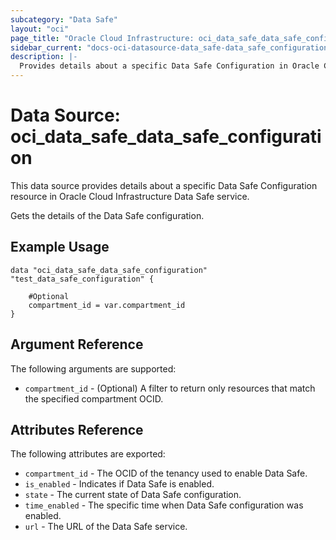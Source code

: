 ```yaml
---
subcategory: "Data Safe"
layout: "oci"
page_title: "Oracle Cloud Infrastructure: oci_data_safe_data_safe_configuration"
sidebar_current: "docs-oci-datasource-data_safe-data_safe_configuration"
description: |-
  Provides details about a specific Data Safe Configuration in Oracle Cloud Infrastructure Data Safe service
---
```


# Data Source: oci_data_safe_data_safe_configuration
This data source provides details about a specific Data Safe Configuration resource in Oracle Cloud Infrastructure Data Safe service.

Gets the details of the Data Safe configuration.

## Example Usage

```hcl
data "oci_data_safe_data_safe_configuration" "test_data_safe_configuration" {

	#Optional
	compartment_id = var.compartment_id
}
```

## Argument Reference

The following arguments are supported:

* `compartment_id` - (Optional) A filter to return only resources that match the specified compartment OCID.


## Attributes Reference

The following attributes are exported:

* `compartment_id` - The OCID of the tenancy used to enable Data Safe.
* `is_enabled` - Indicates if Data Safe is enabled.
* `state` - The current state of Data Safe configuration.
* `time_enabled` - The specific time when Data Safe configuration was enabled.
* `url` - The URL of the Data Safe service.

